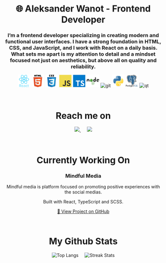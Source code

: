 <h1 align="center">🌐 Aleksander Wanot - Frontend Developer</h1>
<h3 align="center">
  I’m a frontend developer specializing in creating modern and functional user interfaces. I have a strong foundation in HTML, CSS, and JavaScript, and I work with React on a daily basis. What sets me apart is my attention to detail and a mindset focused not just on aesthetics, but above all on quality and reliability.
</h3>

<p align="center">
  <img src="https://raw.githubusercontent.com/devicons/devicon/master/icons/react/react-original-wordmark.svg" alt="react" width="40" height="40"/>
  <img src="https://raw.githubusercontent.com/devicons/devicon/master/icons/html5/html5-original-wordmark.svg" alt="html5" width="40" height="40"/>
  <img src="https://raw.githubusercontent.com/devicons/devicon/master/icons/css3/css3-original-wordmark.svg" alt="css3" width="40" height="40"/> 
  <img src="https://raw.githubusercontent.com/devicons/devicon/master/icons/javascript/javascript-original.svg" alt="javascript" width="40" height="40"/>
  <img src="https://raw.githubusercontent.com/devicons/devicon/master/icons/typescript/typescript-original.svg" alt="typescript" width="40" height="40"/>
  <img src="https://raw.githubusercontent.com/devicons/devicon/master/icons/nodejs/nodejs-original-wordmark.svg" alt="nodejs" width="40" height="40"/> 
  <img src="https://www.vectorlogo.zone/logos/git-scm/git-scm-icon.svg" alt="git" width="40" height="40"/> 
  <img src="https://raw.githubusercontent.com/devicons/devicon/master/icons/python/python-original.svg" alt="python" width="40" height="40"/> 
  <img src="https://raw.githubusercontent.com/devicons/devicon/master/icons/postgresql/postgresql-original-wordmark.svg" alt="postgresql" width="40" height="40"/> 
  <img src="https://upload.wikimedia.org/wikipedia/commons/0/0b/Qt_logo_2016.svg" alt="qt" width="40" height="40"/> 
</p>

<br/>

<h1 align="center">Reach me on</h1>
<p align="center">
  <a target="_blank" href="https://www.linkedin.com/in/aleksander-wanot/">
    <img src="https://img.shields.io/badge/linkedin-%230077B5.svg?&style=for-the-badge&logo=linkedin&logoColor=white" />
  </a>&nbsp;&nbsp;&nbsp;&nbsp;
  <a href="mailto:wanotaleksander@gmail.com?subject=Hello%20Aleksander%20from%20GitHub">
    <img src="https://img.shields.io/badge/gmail-%23D14836.svg?&style=for-the-badge&logo=gmail&logoColor=white" />
  </a>
</p>

<br/>

<h1 align="center">Currently Working On</h1>
  <h3 align="center">Mindful Media</h3> 
  <p align="center">Mindful media is platform focused on promoting positive experiences with the social medias.</p>
  <p align="center">Built with React, TypeScript and SCSS.</p>
  
  <a href="https://github.com/Xelo04/Mindful-Media" target="_blank" >
    <p align="center">🔗 View Project on GitHub </p>
  </a>

  <br/>
  
<h1 align="center">My Github Stats</h1>
<p align="center">
  <img height="180em" src="https://github-readme-stats.vercel.app/api/top-langs?username=xelo04&show_icons=true&locale=en&layout=compact" alt="Top Langs" />
  &nbsp;&nbsp;&nbsp;
  <img height="180em" src="https://github-readme-streak-stats.herokuapp.com/?user=xelo04&" alt="Streak Stats" />
</p>
